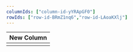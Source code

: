 ```yaml
---
columnIds: ["column-id-yYRApGF0"]
rowIds: ["row-id-BRmZ1nq6","row-id-LAoaKXlj"]
---
```


| New Column |
| -------- |
|          |